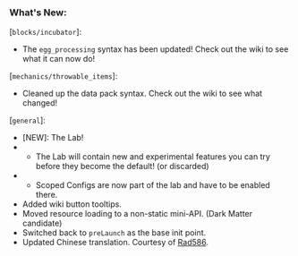 ### What's New:

[`blocks/incubator`]:

* The `egg_processing` syntax has been updated! Check out the wiki to see what it can now do!

[`mechanics/throwable_items`]:

* Cleaned up the data pack syntax. Check out the wiki to see what changed!

[`general`]:

* [NEW]: The Lab!
* * The Lab will contain new and experimental features you can try before they become the default! (or discarded)
* * Scoped Configs are now part of the lab and have to be enabled there.
* Added wiki button tooltips.
* Moved resource loading to a non-static mini-API. (Dark Matter candidate)
* Switched back to `preLaunch` as the base init point.
* Updated Chinese translation. Courtesy of [Rad586](https://github.com/Rad586).